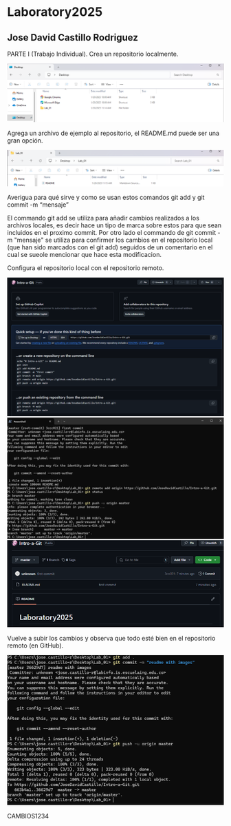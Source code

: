 # Laboratory2025
## Jose David Castillo Rodriguez

PARTE I (Trabajo Individual).
Crea un repositorio localmente.

![Logo](Assets//creacion_local.png)

Agrega un archivo de ejemplo al repositorio, el README.md puede ser una gran opción.

![Logo](Assets/creacion_readme.png)

Averigua para qué sirve y como se usan estos comandos git add y git commit -m “mensaje”

El commando git add se utiliza para añadir cambios realizados a los archivos locales, es decir hace un tipo de marca sobre estos para que sean incluidos en el proximo commit. Por otro lado el commando de git commit -m "mensaje" se utiliza para confirmer los cambios en el repositorio local (que han sido marcados con el git add) seguidos de un comentario en el cual se sueole mencionar que hace esta modificacion.

Configura el repositorio local con el repositorio remoto.

![Logo](Assets/creacion_remote.png)
![Logo](Assets/configuracion_1.png)
![Logo](Assets/configuracion_2.png)

Vuelve a subir los cambios y observa que todo esté bien en el repositorio remoto (en GitHub).

![Logo](Assets/update.png)

CAMBIOS1234
